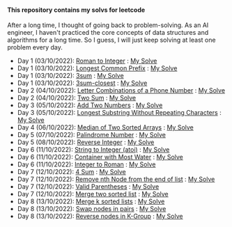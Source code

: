 #### This repository contains my solvs for leetcode
After a long time, I thought of going back to problem-solving. As an AI engineer, I haven't practiced the core concepts  of data structures and algorithms for a long time.
So I guess, I will just keep solving at least one problem every day.


- Day 1 (03/10/2022): [Roman to Integer](https://leetcode.com/problems/roman-to-integer/) : [My Solve](https://github.com/Sifat-Ahmed/leetcode-solve/blob/main/13.roman_to_int.py)
- Day 1 (03/10/2022): [Longest Common Prefix](https://leetcode.com/problems/longest-common-prefix) : [My Solve](https://github.com/Sifat-Ahmed/leetcode-solve/blob/main/17.longestcommonprefix.py)
- Day 1 (03/10/2022): [3sum](https://leetcode.com/problems/3sum) : [My Solve](https://github.com/Sifat-Ahmed/leetcode-solve/blob/main/15.3sum.py)
- Day 1 (03/10/2022): [3sum-closest](https://leetcode.com/problems/3sum-closest) : [My Solve](https://github.com/Sifat-Ahmed/leetcode-solve/blob/main/16.3sum-closest.py)
- Day 2 (04/10/2022): [Letter Combinations of a Phone Number](https://leetcode.com/problems/letter-combinations-of-a-phone-number) : [My Solve](https://github.com/Sifat-Ahmed/leetcode-solve/blob/main/14.letter-combination-phn.py)
- Day 2 (04/10/2022): [Two Sum](https://leetcode.com/problems/two-sum/) : [My Solve](https://github.com/Sifat-Ahmed/leetcode-solve/blob/main/1.two-sum.py)
- Day 3 (05/10/2022): [Add Two Numbers](https://leetcode.com/problems/add-two-numbers/) : [My Solve](https://github.com/Sifat-Ahmed/leetcode-solve/blob/main/2.add-two-numbers.py)
- Day 3 (05/10/2022): [Longest Substring Without Repeating Characters](https://leetcode.com/problems/longest-substring-without-repeating-characters/) : [My Solve](https://github.com/Sifat-Ahmed/leetcode-solve/blob/main/3.longest-substring-without-repeating-characters.py)
- Day 4 (06/10/2022): [Median of Two Sorted Arrays](https://leetcode.com/problems/median-of-two-sorted-arrays/) : [My Solve](https://github.com/Sifat-Ahmed/leetcode-solve/blob/main/4.median-of-two-sorted-arrays.py)
- Day 5 (07/10/2022): [Palindrome Number](https://leetcode.com/problems/palindrome-number/) : [My Solve](https://github.com/Sifat-Ahmed/leetcode-solve/blob/main/9.palindrome-number.py)
- Day 5 (08/10/2022): [Reverse Integer](https://leetcode.com/problems/reverse-integer/) : [My Solve](https://github.com/Sifat-Ahmed/leetcode-solve/blob/main/7.reverse-integer.py)
- Day 6 (11/10/2022): [String to Integer (atoi)](https://leetcode.com/problems/string-to-integer-atoi) : [My Solve](https://github.com/Sifat-Ahmed/leetcode-solve/blob/main/8.string-to-integer-atoi.py)
- Day 6 (11/10/2022): [Container with Most Water](https://leetcode.com/problems/container-with-most-water) : [My Solve](https://github.com/Sifat-Ahmed/leetcode-solve/blob/main/11.container-with-most-water.py)
- Day 6 (11/10/2022): [Integer to Roman](https://leetcode.com/problems/integer-to-roman) : [My Solve](https://github.com/Sifat-Ahmed/leetcode-solve/blob/main/12.integer-to-roman.py)
- Day 7 (12/10/2022): [4 Sum](https://leetcode.com/problems/4sum) : [My Solve](https://github.com/Sifat-Ahmed/leetcode-solve/blob/main/18.4sum.py)
- Day 7 (12/10/2022): [Remove nth Node from the end of list](https://leetcode.com/problems/remove-nth-node-from-end-of-list) : [My Solve](https://github.com/Sifat-Ahmed/leetcode-solve/blob/main/19.remove-nth-node-from-end-of-list.py)
- Day 7 (12/10/2022): [Valid Parentheses](https://leetcode.com/problems/valid-parentheses/) : [My Solve](https://github.com/Sifat-Ahmed/leetcode-solve/blob/main/20.valid-parentheses.py)
- Day 7 (12/10/2022): [Merge two sorted list](https://leetcode.com/problems/merge-two-sorted-lists/) : [My Solve](https://github.com/Sifat-Ahmed/leetcode-solve/blob/main/21.merge-two-sorted-lists.py)
- Day 8 (13/10/2022): [Merge k sorted lists](https://leetcode.com/problems/merge-k-sorted-lists) : [My Solve](https://github.com/Sifat-Ahmed/leetcode-solve/blob/main/23.merge-k-sorted-lists.py)
- Day 8 (13/10/2022): [Swap nodes in pairs](https://leetcode.com/problems/swap-nodes-in-pairs) : [My Solve](https://github.com/Sifat-Ahmed/leetcode-solve/blob/main/24.swap-nodes-in-pairs.py) 
- Day 8 (13/10/2022): [Reverse nodes in K-Group](https://leetcode.com/problems/reverse-nodes-in-k-group) : [My Solve](https://github.com/Sifat-Ahmed/leetcode-solve/blob/main/25.reverse-nodes-in-k-group.py) 

